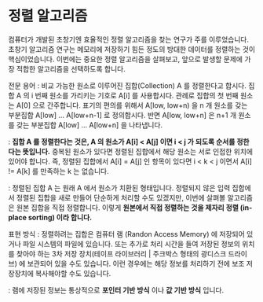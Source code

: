 # 정렬 알고리즘

컴퓨터가 개발된 초창기엔 효율적인 정렬 알고리즘을 찾는 연구가 주를 이루었습니다. 초창기 알고리즘 연구는 메모리에 저장하기 힘든 정도의 방대한 데이터를 정렬하는 것이 핵심이었습니다. 
이번에는 중요한 정렬 알고리즘을 살펴보고, 앞으로 발생할 문제에 가장 적합한 알고리즘을 선택하도록 합니다.

전문 용어
: 비교 가능한 원소로 이루어진 집합(Collection) A 를 정렬한다고 합시다. 집합 A 의 i 번째 원소를 가리키는 기호로 A[i] 를 사용합시다. 관례로 집합의 첫 번째 원소는 A[0] 으로 간주합니다. 표기의 편의를 위해서 A[low, low+n) 을 n 개 원소를 갖는 부분집합 A[low] ... A[low+n-1] 로 정의합시다. 반면 A[low, low+n] 은 n+1 개 원소를 갖는 부분집합 A[low] ... A[low+n] 을 나타냅니다. 

: **집합 A 를 정렬한다는 것은, A 의 원소가 A[i] < A[j] 이면 i < j 가 되도록 순서를 정한다는 뜻입니다.** 중복된 원소가 있다면 정렬된 집합에서 해당 원소는 서로 인접한 위치에 있어야 합니다. 즉, 정렬된 집합에서 A[i] = A[j] 인 항목이 있다면 i < k < j 이면서 A[i] != A[k] 를 만족하는 k 는 없습니다. 

: 정렬된 집합 A 는 원래 A 에서 원소가 치환된 형태입니다. 정렬되지 않은 입력 집합에서 정렬된 집합을 새로 만들어 단순하게 처리할 수도 있겠지만, 이번에 살펴볼 알고리즘은 원본 집합을 직접 정렬합니다. 이렇게 **원본에서 직접 정렬하는 것을 제자리 정렬 (in-place sorting) 이라 합니다.**

표현 방식
: 정렬하려는 집합은 컴퓨터 램 (Randon Access Memory) 에 저장되어 있거나 파일 시스템의 파일에 있습니다. 또는 추가로 처리 시간을 들여 저장된 정보의 위치를 찾아야 하는 3차 저장 장치(테이프 라이브러리 | 주크박스 형태의 광디스크 드라이브) 에 보관되어 있을 수도 있습니다. 이런 경우에는 해당 정보를 처리하기 전에 보조 저장장치에 복사해야할 수도 있습니다. 

: 램에 저장된 정보는 통상적으로 **포인터 기반 방식** 이나 **값 기반 방식** 입니다. 
<!--stackedit_data:
eyJoaXN0b3J5IjpbLTE5MzY4NzA3MDYsLTIwNjc5MzUwNjMsLT
QwNDk5MTEyXX0=
-->